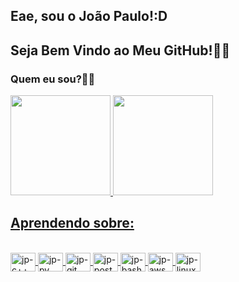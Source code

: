
## Eae, sou o João Paulo!:D
## Seja Bem Vindo ao Meu GitHub!👨‍💻

### Quem eu sou?:pouting_man:

<div>
<a href="https://github.com/joaopaulonr">
<img height="160em" src="https://github-readme-stats.vercel.app/api?username=joaopaulonr&show_icons=true&theme=algolia&include_all_commits=true&count_private=true"/> 
<img height="160em" src="https://github-readme-stats.vercel.app/api/top-langs/?username=joaopaulonr&layout=compact&langs_count=7&theme=algolia"/> 
</div>

## Aprendendo sobre: 
<div style="display: inline_block"><br>
<img align="center" alt="jp-c++" height="30" width="40" src="https://cdn.jsdelivr.net/gh/devicons/devicon/icons/cplusplus/cplusplus-original.svg"/>
<img align="center" alt="jp-py" height="30" width="40" src="https://cdn.jsdelivr.net/gh/devicons/devicon/icons/python/python-original.svg"/>
<img align="center" alt="jp-git" height="30" width="40" src="https://cdn.jsdelivr.net/gh/devicons/devicon/icons/git/git-plain.svg"/>
<img align="center" alt="jp-postgres" height="30" width="40" src="https://cdn.jsdelivr.net/gh/devicons/devicon/icons/postgresql/postgresql-original.svg"/>
<img align="center" alt="jp-bash" height="30" width="40" src="https://img.icons8.com/plasticine/344/bash.png" style="max-width: 100%;"/>
<img align="center" alt="jp-aws" height="30" width="40" src="https://cdn.jsdelivr.net/gh/devicons/devicon/icons/amazonwebservices/amazonwebservices-original.svg"/>
<img align="center" alt="jp-linux" height="30" width="40" src="https://cdn.jsdelivr.net/gh/devicons/devicon/icons/linux/linux-original.svg"/>
</div>

